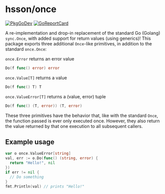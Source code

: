 # hsson/once
[![PkgGoDev](https://pkg.go.dev/badge/github.com/hsson/once)](https://pkg.go.dev/github.com/hsson/once) [![GoReportCard](https://goreportcard.com/badge/github.com/hsson/once)](https://goreportcard.com/report/github.com/hsson/once)

A re-implementation and drop-in replacement of the standard  Go (Golang) `sync.Once`, with added support for return values (using generics)! This package exports three additional `Once`-like primitives, in addition to the standard `once.Once`:

`once.Error` returns an error value
```go
Do(f func() error) error
```
`once.Value[T]` returns a value
```go
Do(f func() T) T
```
`once.ValueError[T]` returns a (value, error) tuple
```go
Do(f func() (T, error)) (T, error)
```

These three primitives have the behavior that, like with the standard `Once`, the function passed is ever only executed once. However, they also return the value returned by that one execution to all subsequent callers.


## Example usage
```go
var o once.ValueError[string]
val, err := o.Do(func() (string, error) {
  return "Hello!", nil
})
if err != nil {
  // Do something
}
fmt.Println(val) // prints "Hello!"
```
